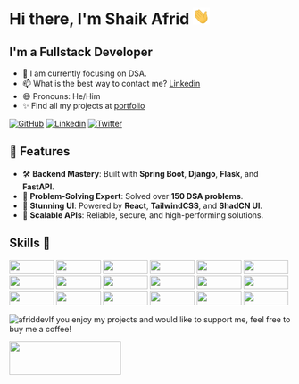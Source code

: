 # Hi there, I'm Shaik Afrid <img width="30px" height="30" src="https://github.com/SatYu26/SatYu26/raw/master/Assets/Hi.gif" />
## I'm a Fullstack Developer
- 🌱 I am currently focusing on DSA.
- 📫 What is the best way to contact me? [Linkedin](https://www.linkedin.com/in/afriddev/)
- 😄 Pronouns: He/Him
- ✨ Find all my projects at [portfolio](https://afrid.live/)

[![GitHub](https://img.shields.io/badge/Github-100000?style=for-the-badge&logo=github&logoColor=white)](https://github.com/afriddev)
[![Linkedin](https://img.shields.io/badge/Linkedin-0077B5?style=for-the-badge&logo=linkedin&logoColor=white)](https://www.linkedin.com/in/afriddev/)
[![Twitter](https://img.shields.io/badge/Twitter-1DA1F2?style=for-the-badge&logo=twitter&logoColor=white)](https://twitter.com/afridanon)

## 🌟 Features

- 🛠️ **Backend Mastery**: Built with **Spring Boot**, **Django**, **Flask**, and **FastAPI**.
- 🧠 **Problem-Solving Expert**: Solved over **150 DSA problems**.
- 🎨 **Stunning UI**: Powered by **React**, **TailwindCSS**, and **ShadCN UI**.
- 🚀 **Scalable APIs**: Reliable, secure, and high-performing solutions.

## Skills 💪
<p>
<img width ='80px' height='25px' src='https://img.shields.io/badge/java-%23ED8B00.svg?style=for-the-badge&logo=openjdk&logoColor=white' />
<img width ='80px' height='25px' src='https://img.shields.io/badge/spring-%236DB33F.svg?style=for-the-badge&logo=spring&logoColor=white' />

<img width ='80px' height='25px' src='https://img.shields.io/badge/dart-%230175C2.svg?style=for-the-badge&logo=dart&logoColor=white' />
<img width ='80px' height='25px' src='https://img.shields.io/badge/Flutter-%2302569B.svg?style=for-the-badge&logo=Flutter&logoColor=white' />

<img width ='80px' height='25px' src='https://img.shields.io/badge/python-3670A0?style=for-the-badge&logo=python&logoColor=ffdd54' />
<img width ='80px' height='25px' src='https://img.shields.io/badge/django-%23092E20.svg?style=for-the-badge&logo=django&logoColor=white' />
<img width ='80px' height='25px' src='https://img.shields.io/badge/FastAPI-005571?style=for-the-badge&logo=fastapi' />

<img width ='80px' height='25px' src='https://img.shields.io/badge/JavaScript-323330?style=for-the-badge&amp;logo=javascript&amp;logoColor=F7DF1E' />
<img width ='80px' height='25px' src='https://img.shields.io/badge/typescript-%2523007ACC.svg?style=for-the-badge&amp;logo=typescript&amp;logoColor=white' />

<img width ='80px' height='25px' src='https://img.shields.io/badge/React-20232A?style=for-the-badge&amp;logo=react&amp;logoColor=61DAFB' />
<img width ='80px' height='25px' src='https://img.shields.io/badge/Next-black?style=for-the-badge&logo=next.js&logoColor=white' />

<img width ='80px' height='25px' src='https://img.shields.io/badge/Node.js-339933?style=for-the-badge&amp;logo=nodedotjs&amp;logoColor=white' />
<!-- expressjs -->
<img width ='80px' height='25px' src='https://img.shields.io/badge/Express.js-000000?style=for-the-badge&amp;logo=express&amp;logoColor=white' />

<!-- postgresql -->
<img width ='80px' height='25px' src='https://img.shields.io/badge/PostgreSQL-316192?style=for-the-badge&amp;logo=postgresql&amp;logoColor=white' />
<!-- mongodb -->
<img width ='80px' height='25px' src='https://img.shields.io/badge/MongoDB-4EA94B?style=for-the-badge&amp;logo=mongodb&amp;logoColor=white' />

<!-- firebase -->
<img width ='80px' height='25px' src='https://img.shields.io/badge/firebase-ffca28?style=for-the-badge&amp;logo=firebase&amp;logoColor=black' />

<!-- git -->
<img width ='80px' height='25px' src='https://img.shields.io/badge/GIT-E44C30?style=for-the-badge&amp;logo=git&amp;logoColor=white' />
<img width ='80px' height='25px' src='https://img.shields.io/badge/Linux-FCC624?style=for-the-badge&logo=linux&logoColor=black' />
</p>

<p align="left"><img align="left" src="https://github-readme-stats.vercel.app/api/top-langs?username=afriddev&show_icons=true&locale=en&layout=compact&theme=radical" alt="afriddev" /></p>




If you enjoy my projects and would like to support me, feel free to buy me a coffee!


<a href="https://www.buymeacoffee.com/afriddev" target="_blank">
  <img src="https://cdn.buymeacoffee.com/buttons/v2/default-yellow.png" width="200" height="60" />
</a>


